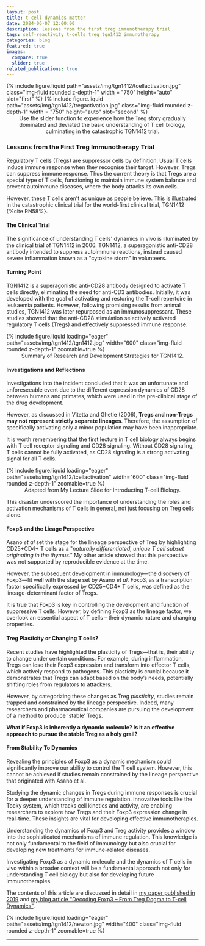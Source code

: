```yaml
---
layout: post
title: t-cell dynamics matter
date: 2024-06-07 12:00:00
description: lessons from the first treg immunotherapy trial
tags: self-reactivity t-cells treg tgn1412 immunotherapy
categories: blog
featured: true
images:
  compare: true
  slider: true
related_publications: true
---
```


<img-comparison-slider>
{% include figure.liquid path="assets/img/tgn1412/tcellactivation.jpg" class="img-fluid rounded z-depth-1" width = "750" height="auto" slot="first" %}
  {% include figure.liquid path="assets/img/tgn1412/tregactivation.jpg" class="img-fluid rounded z-depth-1" width = "750" height="auto" slot="second" %}
</img-comparison-slider>
<div class="caption" style="text-align: center;">
Use the slider function to experience how the Treg story gradually dominated and deviated the basic understanding of T cell biology, culminating in the catastrophic TGN1412 trial. </div>

### Lessons from the First Treg Immunotherapy Trial

Regulatory T cells (Tregs) are suppressor cells by definition. Usual T cells induce immune response when they recognise their target. However, Tregs can suppress immune response. Thus the current theory is that Tregs are a special type of T cells, functioning to maintain immune system balance and prevent autoimmune diseases, where the body attacks its own cells.

However, these T cells aren't as unique as people believe. This is illustrated in the catastrophic clinical trial for the world-first clinical trial, TGN1412 {%cite RN58%}.

#### The Clinical Trial

The significance of understanding T cells' dynamics in vivo is illuminated by the clinical trial of TGN1412 in 2006. TGN1412, a superagonistic anti-CD28 antibody intended to suppress autoimmune reactions, instead caused severe inflammation known as a "cytokine storm" in volunteers.

#### Turning Point

TGN1412 is a superagonistic anti-CD28 antibody designed to activate T cells directly, eliminating the need for anti-CD3 antibodies. Initially, it was developed with the goal of activating and restoring the T-cell repertoire in leukaemia patients. However, following promising results from animal studies, TGN1412 was later repurposed as an immunosuppressant. These studies showed that the anti-CD28 stimulation selectively activated regulatory T cells (Tregs) and effectively suppressed immune response.

<div class="row">
    <div class="col-sm mt-3 mt-md-0 text-center">
        {% include figure.liquid loading="eager" path="assets/img/tgn1412/tgn1412.jpg" width="600" class="img-fluid rounded z-depth-1" zoomable=true %}
    </div>
</div>
<div class="caption" style="text-align: center;">
Summary of Research and Development Strategies for TGN1412. </div>

#### Investigations and Reflections

Investigations into the incident concluded that it was an unfortunate and unforeseeable event due to the different expression dynamics of CD28 between humans and primates, which were used in the pre-clinical stage of the drug development.

However, as discussed in Vitetta and Ghetie (2006), **Tregs and non-Tregs may not represent strictly separate lineages**. Therefore, the assumption of specifically activating only a minor population may have been inappropriate.

It is worth remembering that the first lecture in T cell biology always begins with T cell receptor signaling and CD28 signaling. Without CD28 signaling, T cells cannot be fully activated, as CD28 signaling is a strong activating signal for all T cells.

<div class="row">
    <div class="col-sm mt-3 mt-md-0 text-center">
        {% include figure.liquid loading="eager" path="assets/img/tgn1412/tcellactivation" width="600" class="img-fluid rounded z-depth-1" zoomable=true %}
    </div>
</div>
<div class="caption" style="text-align: center;">
Adapted from My Lecture Slide for Introducting T-cell Biology. </div>

This disaster underscored the importance of understanding the roles and activation mechanisms of T cells in general, not just focusing on Treg cells alone.

#### Foxp3 and the Lieage Perspective

Asano _et al_ set the stage for the lineage perspective of Treg by highlighting CD25+CD4+ T cells as a "_naturally differentiated, unique T cell subset originating in the thymus_." My other article showed that this perspective was not supported by reproducible evidence at the time.

However, the subsequent development in immunology—the discovery of Foxp3—fit well with the stage set by Asano _et al_. Foxp3, as a transcription factor specifically expressed by CD25+CD4+ T cells, was defined as the lineage-determinant factor of Tregs.

It is true that Foxp3 is key in controlling the development and function of suppressive T cells. However, by defining Foxp3 as the lineage factor, we overlook an essential aspect of T cells – their dynamic nature and changing properties.

#### Treg Plasticity or Changing T cells?

Recent studies have highlighted the plasticity of Tregs—that is, their ability to change under certain conditions. For example, during inflammation, Tregs can lose their Foxp3 expression and transform into effector T cells, which actively respond to pathogens. This plasticity is crucial because it demonstrates that Tregs can adapt based on the body’s needs, potentially shifting roles from regulators to attackers.

However, by categorizing these changes as Treg _plasticity_, studies remain trapped and constrained by the lineage perspective. Indeed, many researchers and pharmaceutical companies are pursuing the development of a method to produce 'stable' Tregs.

**What if Foxp3 is inherently a dynamic molecule? Is it an effective approach to pursue the stable Treg as a holy grail?**

#### From Stability To Dynamics

Revealing the principles of Foxp3 as a dynamic mechanism could significantly improve our ability to control the T cell system. However, this cannot be achieved if studies remain constrained by the lineage perspective that originated with Asano et al.

Studying the dynamic changes in Tregs during immune responses is crucial for a deeper understanding of immune regulation. Innovative tools like the Tocky system, which tracks cell kinetics and activity, are enabling researchers to explore how Tregs and their Foxp3 expression change in real-time. These insights are vital for developing effective immunotherapies.

Understanding the dynamics of Foxp3 and Treg activity provides a window into the sophisticated mechanisms of immune regulation. This knowledge is not only fundamental to the field of immunology but also crucial for developing new treatments for immune-related diseases.

Investigating Foxp3 as a dynamic molecule and the dynamics of T cells in vivo within a broader context will be a fundamental approach not only for understanding T cell biology but also for developing future immunotherapies.

The contents of this article are discussed in detail in [my paper published in 2019](https://academic.oup.com/cei/article/197/1/14/6402549) and [my blog article "Decoding Foxp3 – From Treg Dogma to T-cell Dynamics"](https://monotockylab.github.io/projects/2_project/).

<div class="row">
    <div class="col-sm mt-3 mt-md-0 text-center">
        {% include figure.liquid loading="eager" path="assets/img/tgn1412/newton.jpg" width="400" class="img-fluid rounded z-depth-1" zoomable=true %}
    </div>
</div>

---
